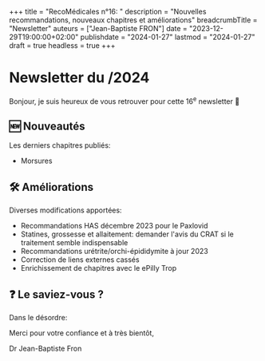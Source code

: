 +++
title = "RecoMédicales n°16: "
description = "Nouvelles recommandations, nouveaux chapitres et améliorations"
breadcrumbTitle = "Newsletter"
auteurs = ["Jean-Baptiste FRON"]
date = "2023-12-29T19:00:00+02:00"
publishdate = "2024-01-27"
lastmod = "2024-01-27"
draft = true
headless = true
+++

# Newsletter du /2024

Bonjour, je suis heureux de vous retrouver pour cette 16<sup>e</sup> newsletter 📰

## 🆕 Nouveautés

Les derniers chapitres publiés:

- Morsures

## 🛠️ Améliorations

Diverses modifications apportées:

- Recommandations HAS décembre 2023 pour le Paxlovid
- Statines, grossesse et allaitement: demander l'avis du CRAT si le traitement semble indispensable
- Recommandations urétrite/orchi-épididymite à jour 2023
- Correction de liens externes cassés
- Enrichissement de chapitres avec le ePilly Trop

## ❓ Le saviez-vous ?

Dans le désordre:



Merci pour votre confiance et à très bientôt,

Dr Jean-Baptiste Fron
